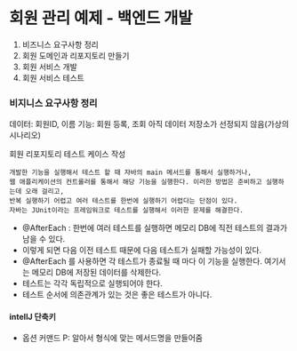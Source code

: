 # 회원 관리 예제 - 백엔드 개발
1. 비즈니스 요구사항 정리
2. 회원 도메인과 리포지토리 만들기
3. 회원 서비스 개발
4. 회원 서비스 테스트

### 비지니스 요구사항 정리
데이터: 회원ID, 이름
기능: 회원 등록, 조회
아직 데이터 저장소가 선정되지 않음(가상의 시나리오)

회원 리포지토리 테스트 케이스 작성

    개발한 기능을 실행해서 테스트 할 때 자바의 main 메서드를 통해서 실행하거나,
    웹 애플리케이션의 컨트롤러를 통해서 해당 기능을 실행한다. 이러한 방법은 준비하고 실행하는데 오래 걸리고,
    반복 실행하기 어렵고 여러 테스트를 한번에 실행하기 어렵다는 단점이 있다.
    자바는 JUnit이라는 프레임워크로 테스트를 실행해서 이러한 문제를 해결한다.

- @AfterEach : 한번에 여러 테스트를 실행하면 메모리 DB에 직전 테스트의 결과가 남을 수 있다.
- 이렇게 되면 다음 이전 테스트 때문에 다음 테스트가 실패할 가능성이 있다.
- @AfterEach 를 사용하면 각 테스트가 종료될 때 마다 이 기능을 실행한다. 여기서는 메모리 DB에 저장된 데이터를 삭제한다.
- 테스트는 각각 독립적으로 실행되어야 한다.
- 테스트 순서에 의존관계가 있는 것은 좋은 테스트가 아니다.

#### intellJ 단축키
- 옵션 커맨드 P: 알아서 형식에 맞는 메서드명을 만들어줌



